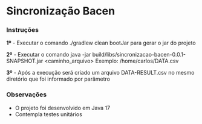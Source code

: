 # Sincronização Bacen

### Instruções

**1º** - Executar o comando ./gradlew clean bootJar para gerar o jar do projeto

**2º** - Executar o comando java -jar build/libs/sincronizacao-bacen-0.0.1-SNAPSHOT.jar <caminho_arquivo> Exemplo: /home/carlos/DATA.csv

**3º** - Após a execução será criado um arquivo DATA-RESULT.csv no mesmo diretório que foi informado por parâmetro

### Observações

* O projeto foi desenvolvido em Java 17
* Contempla testes unitários
